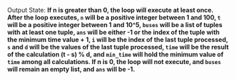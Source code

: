 Output State: **If n is greater than 0, the loop will execute at least once. After the loop executes, `n` will be a positive integer between 1 and 100, `t` will be a positive integer between 1 and 10^5, `buses` will be a list of tuples with at least one tuple, `ans` will be either -1 or the index of the tuple with the minimum time value + 1, `i` will be the index of the last tuple processed, `s` and `d` will be the values of the last tuple processed, `time` will be the result of the calculation (t - s) % d, and `min_time` will hold the minimum value of `time` among all calculations. If n is 0, the loop will not execute, and `buses` will remain an empty list, and `ans` will be -1.**